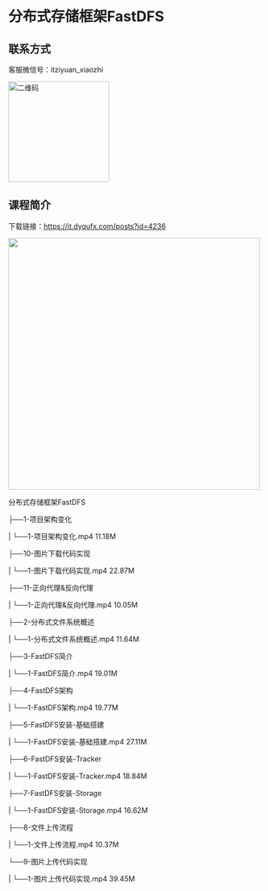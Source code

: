 # 分布式存储框架FastDFS

## 联系方式

客服微信号：itziyuan_xiaozhi

<img src="https://ziyuanyun.oss-cn-guangzhou.aliyuncs.com/common/20240614073449/666b82192834a.jpg" width="200" height="200" alt="二维码">

## 课程简介

下载链接：https://it.dyqufx.com/posts?id=4236

<img src="https://ziyuanyun.oss-cn-guangzhou.aliyuncs.com/yun/20240706073821/668883eddc29c.jpg" width="500" alt="">

  

 分布式存储框架FastDFS

 ├──1-项目架构变化

 | └──1-项目架构变化.mp4 11.18M

 ├──10-图片下载代码实现

 | └──1-图片下载代码实现.mp4 22.87M

 ├──11-正向代理&amp;反向代理

 | └──1-正向代理&amp;反向代理.mp4 10.05M

 ├──2-分布式文件系统概述

 | └──1-分布式文件系统概述.mp4 11.64M

 ├──3-FastDFS简介

 | └──1-FastDFS简介.mp4 19.01M

 ├──4-FastDFS架构

 | └──1-FastDFS架构.mp4 19.77M

 ├──5-FastDFS安装-基础搭建

 | └──1-FastDFS安装-基础搭建.mp4 27.11M

 ├──6-FastDFS安装-Tracker

 | └──1-FastDFS安装-Tracker.mp4 18.84M

 ├──7-FastDFS安装-Storage

 | └──1-FastDFS安装-Storage.mp4 16.62M

 ├──8-文件上传流程

 | └──1-文件上传流程.mp4 10.37M

 └──9-图片上传代码实现

 | └──1-图片上传代码实现.mp4 39.45M

  